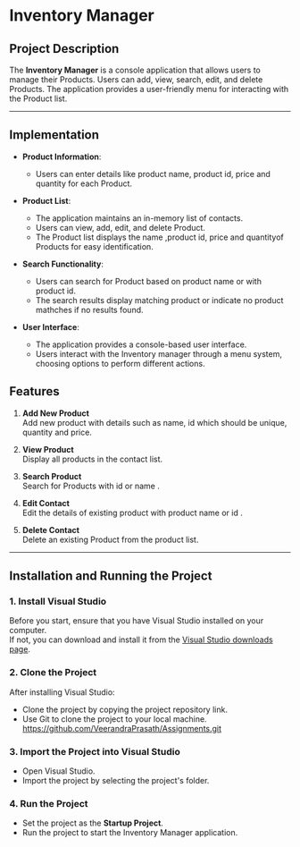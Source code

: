 # Inventory Manager
 
## Project Description
The **Inventory Manager** is a console application that allows users to manage their Products. Users can add, view, search, edit, and delete Products. The application provides a user-friendly menu for interacting with the Product list.
 
---
## Implementation
- **Product Information**:
  - Users can enter details like product name, product id, price and quantity for each Product.

- **Product List**:
  - The application maintains an in-memory list of contacts.
  - Users can view, add, edit, and delete Product.
  - The Product list displays the name ,product id, price and quantityof Products  for easy identification.

- **Search Functionality**:
  - Users can search for Product based on product name or with product id.
  - The search results display matching product or indicate no product mathches if no results  found.

- **User Interface**:
  - The application provides a console-based user interface.
  - Users interact with the Inventory manager through a menu system, choosing options to perform different actions.
 
## Features
1. **Add New Product**  
   Add new product with details such as name, id which should be unique, quantity  and  price.
 
2. **View Product**  
   Display all products in the contact list.
 
3. **Search Product**  
   Search for Products with id or name .
 
4. **Edit Contact**  
   Edit the details of existing product with product name or id .
 
5. **Delete Contact**  
   Delete an existing Product from the product list.
 
---
 
## Installation and Running the Project
 
### 1. Install Visual Studio
Before you start, ensure that you have Visual Studio installed on your computer.  
If not, you can download and install it from the [Visual Studio downloads page](https://visualstudio.microsoft.com/).
 
### 2. Clone the Project
After installing Visual Studio:  
- Clone the project by copying the project repository link.  
- Use Git to clone the project to your local machine.  
  https://github.com/VeerandraPrasath/Assignments.git
### 3. Import the Project into Visual Studio
- Open Visual Studio.  
- Import the project by selecting the project's folder.  
 
### 4. Run the Project
- Set the project as the **Startup Project**.  
- Run the project to start the Inventory  Manager application.

